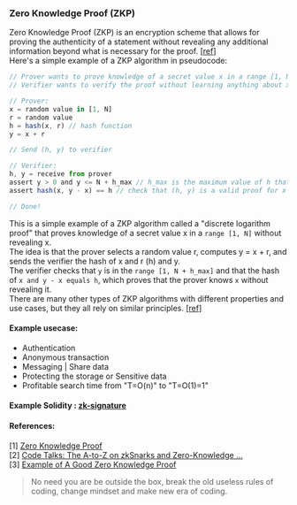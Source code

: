 ### Zero Knowledge Proof (ZKP)
Zero Knowledge Proof (ZKP) is an encryption scheme that allows for proving the authenticity of a statement without revealing any additional information beyond what is necessary for the proof. [ [ref] ](https://github.com/mosi-arch/documents/blob/main/zk-proof-01.md#references)\
Here's a simple example of a ZKP algorithm in pseudocode:

```js
// Prover wants to prove knowledge of a secret value x in a range [1, N]
// Verifier wants to verify the proof without learning anything about x

// Prover:
x = random value in [1, N]
r = random value
h = hash(x, r) // hash function
y = x + r

// Send (h, y) to verifier

// Verifier:
h, y = receive from prover
assert y > 0 and y <= N + h_max // h_max is the maximum value of h that is allowed
assert hash(x, y - x) == h // check that (h, y) is a valid proof for x

// Done!
```

This is a simple example of a ZKP algorithm called a "discrete logarithm proof" that proves knowledge of a secret value x in a `range [1, N]` without revealing x.\
The idea is that the prover selects a random value r, computes y = x + r, and sends the verifier the hash of x and r (h) and y.\
The verifier checks that `y` is in the `range [1, N + h_max]` and that the hash of `x and y - x equals h`, which proves that the prover knows `x` without revealing it.\
There are many other types of ZKP algorithms with different properties and use cases, but they all rely on similar principles. [ [ref] ](https://github.com/mosi-arch/documents/blob/main/zk-proof-01.md#references)

#### Example usecase:
- Authentication
- Anonymous transaction
- Messaging | Share data
- Protecting the storage or Sensitive data
- Profitable search time from "T=O(n)" to "T=O(1)=1"

#### Example Solidity : [zk-signature](https://github.com/mosi-arch/archive-sol/tree/main/Simulations/ZK-Signature)

#### References:
[1] [Zero Knowledge Proof](https://www.geeksforgeeks.org/zero-knowledge-proof/)\
[2] [Code Talks: The A-to-Z on zkSnarks and Zero-Knowledge …](https://medium.com/@ppio/zksnarks-zero-knowledge-proof-feb76bf49e1a)\
[3] [Example of A Good Zero Knowledge Proof](https://101blockchains.com/zero-knowledge-proof-example/)

> No need you are be outside the box, break the old useless rules of coding, change mindset and make new era of coding.
